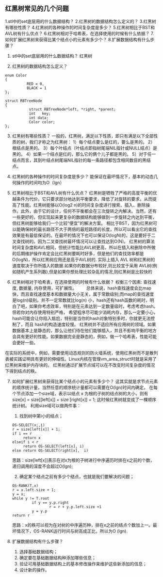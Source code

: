 ## 红黑树常见的几个问题
1.stl中的set底层用的什么数据结构？
2.红黑树的数据结构怎么定义的？
3.红黑树有哪些性质？
4.红黑树的各种操作的时间复杂度是多少？
5.红黑树相比于BST和AVL树有什么优点？
6.红黑树相对于哈希表，在选择使用的时候有什么依据？
7.如何扩展红黑树来获得比某个结点小的元素有多少个？
8.扩展数据结构有什么步骤？

1. stl中的set底层用的什么数据结构？
红黑树

2. 红黑树的数据结构怎么定义？

```
enum Color  
{ 
          RED = 0,  
          BLACK = 1  
}; 
  
struct RBTreeNode  
{ 
           struct RBTreeNode*left, *right, *parent;  
           int   key;  
           int data;  
           Color color;  
}; 
```

3. 红黑树有哪些性质？
一般的，红黑树，满足以下性质，即只有满足以下全部性质的树，我们才称之为红黑树：
1）每个结点要么是红的，要么是黑的。
2）根结点是黑的。
3）每个叶结点（叶结点即指树尾端NIL指针或NULL结点）是黑的。
4）如果一个结点是红的，那么它的俩个儿子都是黑的。
5）对于任一结点而言，其到叶结点树尾端NIL指针的每一条路径都包含相同数目的黑结点。

4. 红黑树的各种操作的时间复杂度是多少？
能保证在最坏情况下，基本的动态几何操作的时间均为O（lgn）

5. 红黑树相比于BST和AVL树有什么优点？
红黑树是牺牲了严格的高度平衡的优越条件为代价，它只要求部分地达到平衡要求，降低了对旋转的要求，从而提高了性能。红黑树能够以O(log2 n)的时间复杂度进行搜索、插入、删除操作。此外，由于它的设计，任何不平衡都会在三次旋转之内解决。当然，还有一些更好的，但实现起来更复杂的数据结构能够做到一步旋转之内达到平衡，但红黑树能够给我们一个比较“便宜”的解决方案。
相比于BST，因为红黑树可以能确保树的最长路径不大于两倍的最短路径的长度，所以可以看出它的查找效果是有最低保证的。在最坏的情况下也可以保证O(logN)的，这是要好于二叉查找树的。因为二叉查找树最坏情况可以让查找达到O(N)。
红黑树的算法时间复杂度和AVL相同，但统计性能比AVL树更高，所以在插入和删除中所做的后期维护操作肯定会比红黑树要耗时好多，但是他们的查找效率都是O(logN)，所以红黑树应用还是高于AVL树的. 实际上插入 AVL 树和红黑树的速度取决于你所插入的数据.如果你的数据分布较好,则比较宜于采用 AVL树(例如随机产生系列数),但是如果你想处理比较杂乱的情况,则红黑树是比较快的

6. 红黑树相对于哈希表，在选择使用的时候有什么依据？
权衡三个因素: 查找速度, 数据量, 内存使用，可扩展性。
　　总体来说，hash查找速度会比map快，而且查找速度基本和数据量大小无关，属于常数级别;而map的查找速度是log(n)级别。并不一定常数就比log(n) 小，hash还有hash函数的耗时，明白了吧，如果你考虑效率，特别是在元素达到一定数量级时，考虑考虑hash。但若你对内存使用特别严格， 希望程序尽可能少消耗内存，那么一定要小心，hash可能会让你陷入尴尬，特别是当你的hash对象特别多时，你就更无法控制了，而且 hash的构造速度较慢。
红黑树并不适应所有应用树的领域。如果数据基本上是静态的，那么让他们待在他们能够插入，并且不影响平衡的地方会具有更好的性能。如果数据完全是静态的，例如，做一个哈希表，性能可能会更好一些。

在实际的系统中，例如，需要使用动态规则的防火墙系统，使用红黑树而不是散列表被实践证明具有更好的伸缩性。Linux内核在管理vm_area_struct时就是采用了红黑树来维护内存块的。
红黑树通过扩展节点域可以在不改变时间复杂度的情况下得到结点的秩。

7. 如何扩展红黑树来获得比某个结点小的元素有多少个？
这其实就是求节点元素的顺序统计量，当然任意的顺序统计量都可以需要在O(lgn)时间内确定。
在每个节点添加一个size域，表示以结点 x 为根的子树的结点树的大小，则有
size[x] = size[[left[x]] + size [right[x]] + 1;
这时候红黑树就变成了一棵顺序统计树。
利用size域可以做两件事：
	1. 找到树中第i小的结点；
	```
	OS-SELECT(x;,i)  
	r = size[left[x]] + 1;  
	if i == r  
		 return x  
	elseif i < r  
		 return OS-SELECT(left[x], i)  
	else return OS-SELECT(right[x],  i)
	```

	思路：size[left[x]]表示在对x为根的子树进行中序遍历时排在x之前的个数，递归调用的深度不会超过O(lgn);

	2. 确定某个结点之前有多少个结点，也就是我们要解决的问题；
	```
	OS-RANK(T,x)  
	r = x.left.size + 1;  
	y = x;  
	while y != T.root  
			 if y == y.p.right  
					 r = r + y.p.left.size +1  
			 y = y.p  
	return r  
	```

	思路：x的秩可以视为在对树的中序遍历种，排在x之前的结点个数加上一。最坏情况下，OS-RANK运行时间与树高成正比，所以为O (lgn).

8. 扩展数据结构有什么步骤？
	1. 选择基础数据结构；
	2. 确定要在基础数据结构种添加哪些信息；
	3. 验证可用基础数据结构上的基本修改操作来维护这些新添加的信息；
	4. 设计新的操作。
